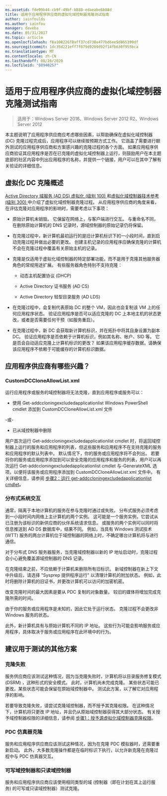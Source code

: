 ```yaml
---
ms.assetid: fde99b44-cb9f-49bf-b888-edaeabe6b88d
title: 适用于应用程序供应商的虚拟化域控制器克隆测试指南
author: iainfoulds
ms.author: iainfou
manager: daveba
ms.date: 05/31/2017
ms.topic: article
ms.openlocfilehash: f8a108226f0aff37cd730a477bd6ee5d865399df
ms.sourcegitcommit: 1dc35d221eff7f079d9209d92f14fb630f955bca
ms.translationtype: MT
ms.contentlocale: zh-CN
ms.lasthandoff: 08/26/2020
ms.locfileid: "88940257"
---
```

# <a name="virtualized-domain-controller-cloning-test-guidance-for-application-vendors"></a>适用于应用程序供应商的虚拟化域控制器克隆测试指南

>适用于：Windows Server 2016、Windows Server 2012 R2、Windows Server 2012

本主题说明了应用程序供应商应考虑哪些因素，以帮助确保在虚拟化域控制器 (DC) 克隆过程完成后，应用程序可以继续按预期方式工作。 它涵盖了需要进行额外测试的应用程序供应商和方案感兴趣的克隆过程的各个方面。 如果应用程序供应商验证其应用程序是否在已克隆的虚拟化域控制器上运行，则鼓励用户在本主题底部的社区内容中列出应用程序的名称，并提供一个链接，用户可以在其中了解有关验证的详细信息。

## <a name="overview-of-virtualized-dc-cloning"></a>虚拟化 DC 克隆概述
[Active Directory 域服务 (AD DS) 虚拟化 (级别 100) ](../../introduction-to-active-directory-domain-services-ad-ds-virtualization-level-100.md)和[虚拟化域控制器技术参考 (级别 300) ](../../deploy/virtual-dc/virtualized-domain-controller-technical-reference--level-300-.md)中介绍了虚拟化域控制器克隆过程。 从应用程序供应商的角度来看，在评估克隆对应用程序的影响时，需要考虑以下事项：

-   原始计算机未销毁。 它保留在网络上，与客户端进行交互。 与重命名不同，在删除原始计算机的 DNS 记录时，源域控制器的原始记录仍将保留。

-   在克隆过程中，新计算机最初运行的是旧计算机标识下的一小段时间，直到启动克隆过程并做出必要的更改。 创建主机记录的应用程序应确保克隆的计算机不会在克隆过程中覆盖有关原始主机的记录。

-   克隆是仅适用于虚拟化域控制器的特定部署功能，而不是用于克隆其他服务器角色的常规用途扩展。 有些服务器角色特别不支持克隆：

    -   动态主机配置协议 (DHCP)

    -   Active Directory 证书服务 (AD CS)

    -   Active Directory 轻型目录服务 (AD LDS)

-   在克隆过程中，会复制代表原始 DC 的整个 VM，因此也会复制该 VM 上的任何应用程序状态。 验证应用程序是否可以适应克隆的 DC 上本地主机的状态更改，或者是否需要任何干预（如服务重启）。

-   在克隆过程中，新 DC 会获取新计算机标识，并在拓扑中将其自身设置为副本 DC。 验证应用程序是否依赖于计算机标识，例如其名称、帐户、SID 等。 它是否会自动适应克隆上计算机标识的更改？ 如果该应用程序缓存数据，请确保该应用程序不依赖于可能缓存的计算机标识数据。

## <a name="what-is-interesting-for-application-vendors"></a>应用程序供应商有哪些兴趣？

### <a name="customdccloneallowlistxml"></a>CustomDCCloneAllowList.xml
运行应用程序或服务的域控制器将无法克隆，直到应用程序或服务可以：

-   使用 Get-addccloningexcludedapplicationlist Windows PowerShell cmdlet 添加到 CustomDCCloneAllowList.xml 文件

-或-

-   已从域控制器中删除

用户首次运行 Get-addccloningexcludedapplicationlist cmdlet 时，将返回域控制器上运行的服务和应用程序的列表，但这些服务和应用程序不在支持克隆的服务和应用程序的默认列表中。 默认情况下，你的服务或应用程序将不会列出。 若要将你的服务或应用程序添加到可以安全克隆的应用程序和服务的列表，用户可以再次运行 Get-addccloningexcludedapplicationlist cmdlet 与-GenerateXML 选项，以便将该服务或应用程序添加到 CustomDCCloneAllowList.xml 文件中。 有关详细信息，请参阅 [步骤2：运行 get-addccloningexcludedapplicationlist cmdlet](/powershell/module/addsadministration/get-addccloningexcludedapplicationlist)。

### <a name="distributed-system-interactions"></a>分布式系统交互
通常，隔离于本地计算机的服务在参与克隆时通过或失败。 分布式服务必须考虑到一小段时间内网络上主计算机的两个实例。 这可能是一个服务实例，它尝试从已注册为该标识的新供应商的伙伴系统请求信息。 或服务的两个实例可以同时将信息推送到 AD DS 数据库中，结果不同。 例如，当具有 Windows 测试技术 (WTT) 服务的两台计算机位于域控制器的网络上时，不确定哪台计算机将与进行通信。

对于分布式 DNS 服务器服务，当克隆域控制器以新的 IP 地址启动时，克隆过程会小心避免覆盖源域控制器的 DNS 记录。

在克隆结束之前，不应依赖于计算机来删除所有旧标识。 新域控制器在新上下文中升级后，请选择 "Sysprep 提供程序运行" 以清理计算机的附加状态。 例如，此时将删除计算机的旧证书，并更改计算机可以访问的加密机密。

改变克隆时间的最大因素是要从 PDC 复制的对象数量。 较旧的媒体将增加完成克隆所需的时间。

由于你的服务或应用程序是未知的，因此它处于运行状态。 克隆过程不会更改非 Windows 服务的状态。

此外，新计算机具有与原始计算机不同的 IP 地址。 这些行为可能会影响服务或应用程序，具体取决于服务或应用程序在此环境中的行为。

## <a name="additional-scenarios-suggested-for-testing"></a>建议用于测试的其他方案

### <a name="cloning-failure"></a>克隆失败
服务供应商应该测试这种情况，因为当克隆失败时，计算机将以目录服务修复模式 (DSRM) ，这种形式的安全模式。 此时，计算机尚未完成克隆。 某些状态可能已更改，某些状态可能会保留在原始域控制器中。 测试此方案，以了解它对应用程序的影响。

若要导致克隆失败，请尝试克隆域控制器，而不授予其克隆权限。 在这种情况下，计算机将只更改 IP 地址，并且仍从原始域控制器获得其大部分状态。 有关授予域控制器权限的详细信息，请参阅 [步骤1：授予源虚拟化域控制器克隆权限](../../get-started/virtual-dc/virtualized-domain-controller-deployment-and-configuration.md)。

### <a name="pdc-emulator-cloning"></a>PDC 仿真器克隆
服务和应用程序供应商应该测试这种情况，因为在克隆 PDC 模拟器时，还需要重新启动。 此外，大多数克隆操作都是在临时标识下执行，以允许新克隆在克隆过程中与 PDC 仿真器交互。

### <a name="writable-versus-read-only-domain-controllers"></a>可写域控制器和只读域控制器
服务和应用程序供应商应该使用相同类型的域 (控制器（即在计划在其上运行服务) 的可写或只读域控制器）测试克隆。
